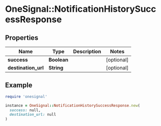 # OneSignal::NotificationHistorySuccessResponse

## Properties

| Name | Type | Description | Notes |
| ---- | ---- | ----------- | ----- |
| **success** | **Boolean** |  | [optional] |
| **destination_url** | **String** |  | [optional] |

## Example

```ruby
require 'onesignal'

instance = OneSignal::NotificationHistorySuccessResponse.new(
  success: null,
  destination_url: null
)
```

